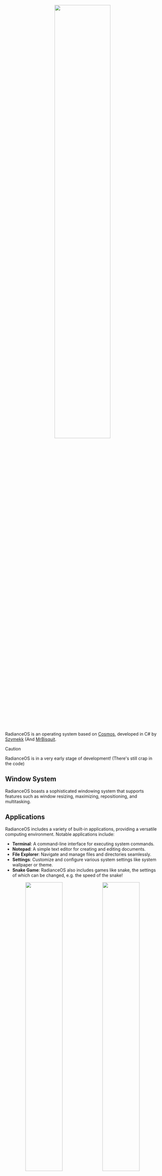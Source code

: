 <p align="center">
  <picture>
    <source media="(prefers-color-scheme: dark)" srcset="https://raw.githubusercontent.com/SzymekkYT/RadianceOS/main/Artwork/RadianceLogoWhite.png">
    <source media="(prefers-color-scheme: light)" srcset="https://raw.githubusercontent.com/SzymekkYT/RadianceOS/main/Artwork/RadianceLogoBlack.png">
    <img width=60% src="">
  </picture>
</p>

RadianceOS is an operating system based on [Cosmos](https://github.com/CosmosOS/Cosmos), developed in C# by [Szymekk](https://youtube.com/Szymekk) (And [MrBisquit](https://github.com/mrbisquit).

> [!CAUTION]
> RadianceOS is in a very early stage of development! (There's still crap in the code)


## Window System
RadianceOS boasts a sophisticated windowing system that supports features such as window resizing, maximizing, repositioning, and multitasking.

## Applications
RadianceOS includes a variety of built-in applications, providing a versatile computing environment. Notable applications include:
- **Terminal**: A command-line interface for executing system commands.
- **Notepad**: A simple text editor for creating and editing documents.
- **File Explorer**: Navigate and manage files and directories seamlessly.
- **Settings**: Customize and configure various system settings like system wallpaper or theme.
- **Snake Game**: RadianceOS also includes games like snake, the settings of which can be changed, e.g. the speed of the snake!
<p align="center">
 <picture>
     <source srcset="https://raw.githubusercontent.com/SzymekkYT/RadianceOS/main/Images/RadianceOSapps.png">
    <img width=49% src="">
  </picture>
   <picture>
    <source srcset="https://raw.githubusercontent.com/SzymekkYT/RadianceOS/main/Images/RadianceOSsettings.png">
    <img width=49% src="">
  </picture>
</p>

### Multiple Users
You can create multiple accounts, with different permissions: admin or user account
<p align="center">
  <picture>
    <source srcset="https://raw.githubusercontent.com/SzymekkYT/RadianceOS/main/Images/RadianceLogin.png">
    <img width=60% src="">
  </picture>
</p>

### RadiantWave Browser
Experience web browsing with the built-in HTTP browser, with basic html+css parser by [SammaPixelStudio](https://github.com/Samma2009/)
<p align="center">
 <picture>
    <source srcset="https://raw.githubusercontent.com/SzymekkYT/RadianceOS/main/Images/RadiantWave.png">
    <img width=60% src="">
  </picture>
</p>

### Installer
RadianceOS comes equipped with a user-friendly installer, making it easy to set up and run on your system.

## Ra# Programming Language
RadianceOS introduces Ra#, a programming language based on C#. Explore the [documentation](https://github.com/SzymekkYT/RadianceOS/blob/main/RaSharp.md) to unleash the full potential of Ra# in your projects!

## Security Manager
An easy to use and straight forward app for managing the Security of your RadianceOS instance. It can interact with the Security background tasks that manage the permissions of all of the other apps and functions.
UAC comes as part of this, which stands for **U**ser **A**ccess **C**ontrol. This is a little popup that you'll get occationally asking you if you want to give an app permission, or asking for an admin password to be able to give the current user administrative permissions.<br>
Made by WTDawson9 - [MrBisquit](https://github.com/MrBisquit).

> [!NOTE]
> RadianceOS is an ongoing project, and contributions are encouraged to enhance its features and functionality.<br>
> If you would like to help, please remeber to use **dev kit** 


## License
RadianceOS is licensed under the [BSD 3-Clause License](LICENSE).
